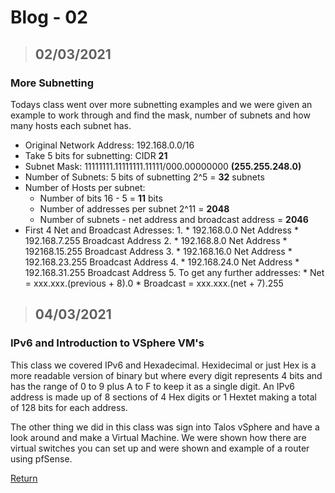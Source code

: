 # Blog - 02
> ## 02/03/2021

### More Subnetting

Todays class went over more subnetting examples and we were given an example to work through and find the mask, number of subnets and how many hosts each subnet has.

* Original Network Address: 192.168.0.0/16
* Take 5 bits for subnetting: CIDR __21__
* Subnet Mask: 11111111.11111111.11111/000.00000000 __(255.255.248.0)__
* Number of Subnets: 5 bits of subnetting 2^5 = __32__ subnets
* Number of Hosts per subnet: 
    * Number of bits 16 - 5 = __11__ bits
    * Number of addresses per subnet 2^11 = __2048__
    * Number of subnets - net address and broadcast address = __2046__
* First 4 Net and Broadcast Adresses:
    1. 
        * 192.168.0.0 Net Address
        * 192.168.7.255 Broadcast Address
    2. 
        * 192.168.8.0 Net Address
        * 192168.15.255 Broadcast Address
    3. 
        * 192.168.16.0 Net Address
        * 192.168.23.255 Broadcast Address
    4. 
        * 192.168.24.0 Net Address
        * 192.168.31.255 Broadcast Address
    5. To get any further addresses:
        * Net = xxx.xxx.(previous + 8).0
        * Broadcast = xxx.xxx.(net + 7).255

> ## 04/03/2021

### IPv6 and Introduction to VSphere VM's

This class we covered IPv6 and Hexadecimal. Hexidecimal or just Hex is a more readable version of binary but where every digit represents 4 bits and has the range of 0 to 9 plus A to F to keep it as a single digit. An IPv6 address is made up of 8 sections of 4 Hex digits or 1 Hextet making a total of 128 bits for each address.

The other thing we did in this class was sign into Talos vSphere and have a look around and make a Virtual Machine. We were shown how there are virtual switches you can set up and were shown and example of a router using pfSense.

[Return](https://stewartnz.github.io/NET603-Blogs/)